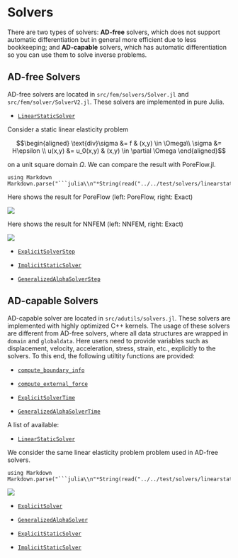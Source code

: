 # Solvers

There are two types of solvers: **AD-free** solvers, which does not support automatic differentiation but in general more efficient due to less bookkeeping; and **AD-capable** solvers, which has automatic differentiation so you can use them to solve inverse problems.

## AD-free Solvers

AD-free solvers are located in `src/fem/solvers/Solver.jl` and `src/fem/solver/SolverV2.jl`. These solvers are implemented in pure Julia. 

* [`LinearStaticSolver`](@ref)

Consider a static linear elasticity problem 

$$\begin{aligned}
\text{div}\sigma &= f & (x,y) \in \Omega\\ 
\sigma &= H\epsilon \\ 
u(x,y) &= u_0(x,y) & (x,y) \in \partial \Omega
\end{aligned}$$

on a unit square domain $\Omega$. We can compare the result with PoreFlow.jl. 

```@eval 
using Markdown
Markdown.parse("```julia\\n"*String(read("../../test/solvers/linearstatic.jl"))*"```")
```

Here shows the result for PoreFlow (left: PoreFlow, right: Exact)

![](https://github.com/ADCMEMarket/ADCMEImages/blob/master/ADCME/PoreFlow_static_linear.png?raw=true)

Here shows the result for NNFEM (left: NNFEM, right: Exact)

![](https://github.com/ADCMEMarket/ADCMEImages/blob/master/ADCME/NNFEM_static_linear.png?raw=true)

* [`ExplicitSolverStep`](@ref)

* [`ImplicitStaticSolver`](@ref)

* [`GeneralizedAlphaSolverStep`](@ref)

## AD-capable Solvers

AD-capable solver are located in `src/adutils/solvers.jl`. These solvers are implemented with highly optimized C++ kernels. The usage of these solvers are different from AD-free solvers, where all data structures are wrapped in `domain` and `globaldata`. Here users need to provide variables such as displacement, velocity, acceleration, stress, strain, etc., explicitly to the solvers. To this end, the following utiltity functions are provided: 



* [`compute_boundary_info`](@ref)

* [`compute_external_force`](@ref)

* [`ExplicitSolverTime`](@ref)

* [`GeneralizedAlphaSolverTime`](@ref)

A list of available:

* [`LinearStaticSolver`](@ref)


We consider the same linear elasticity problem problem used in AD-free solvers.
```@eval 
using Markdown
Markdown.parse("```julia\\n"*String(read("../../test/solvers/linearstatic_ad.jl"))*"```")
```


![](https://github.com/ADCMEMarket/ADCMEImages/blob/master/ADCME/AD_static_linear.png?raw=true)


* [`ExplicitSolver`](@ref)

* [`GeneralizedAlphaSolver`](@ref)

* [`ExplicitStaticSolver`](@ref)

* [`ImplicitStaticSolver`](@ref)





